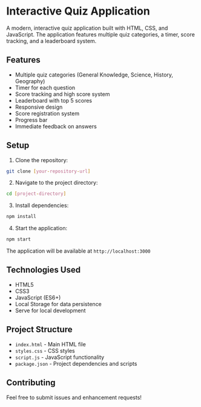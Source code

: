 # Interactive Quiz Application

A modern, interactive quiz application built with HTML, CSS, and JavaScript. The application features multiple quiz categories, a timer, score tracking, and a leaderboard system.

## Features

- Multiple quiz categories (General Knowledge, Science, History, Geography)
- Timer for each question
- Score tracking and high score system
- Leaderboard with top 5 scores
- Responsive design
- Score registration system
- Progress bar
- Immediate feedback on answers

## Setup

1. Clone the repository:

```bash
git clone [your-repository-url]
```

2. Navigate to the project directory:

```bash
cd [project-directory]
```

3. Install dependencies:

```bash
npm install
```

4. Start the application:

```bash
npm start
```

The application will be available at `http://localhost:3000`

## Technologies Used

- HTML5
- CSS3
- JavaScript (ES6+)
- Local Storage for data persistence
- Serve for local development

## Project Structure

- `index.html` - Main HTML file
- `styles.css` - CSS styles
- `script.js` - JavaScript functionality
- `package.json` - Project dependencies and scripts

## Contributing

Feel free to submit issues and enhancement requests!
